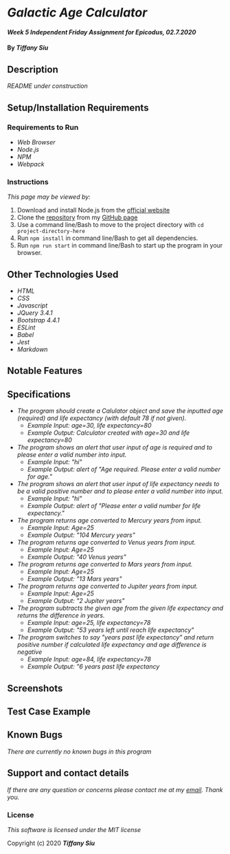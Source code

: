 # _Galactic Age Calculator_

#### _Week 5 Independent Friday Assignment for Epicodus, 02.7.2020_

#### By _**Tiffany Siu**_

## Description

_README under construction_
<!-- _Detailed desc w/ purpose/usage, what does, motivation to create, why exists, other info for users/developers to have_ -->

## Setup/Installation Requirements

### Requirements to Run
* _Web Browser_
* _Node.js_
* _NPM_
* _Webpack_

### Instructions

*This page may be viewed by:*

1. Download and install Node.js from the [official website](https://nodejs.org/en/download/)
2. Clone the [repository](https://github.com/TSiu88/beep-boop.git) from my [GitHub page](https://github.com/TSiu88)
3. Use a command line/Bash to move to the project directory with `cd project-directory-here`
4. Run `npm install` in command line/Bash to get all dependencies. 
5. Run `npm run start` in command line/Bash to start up the program in your browser.

## Other Technologies Used

* _HTML_
* _CSS_
* _Javascript_
* _JQuery 3.4.1_
* _Bootstrap 4.4.1_
* _ESLint_
* _Babel_
* _Jest_
* _Markdown_

## Notable Features
<!-- _features that make project stand out_ -->

## Specifications

* _The program should create a Calulator object and save the inputted age (required) and life expectancy (with default 78 if not given)._
  * _Example Input: age=30, life expectancy=80_
  * _Example Output: Calculator created with age=30 and life expectancy=80_
* _The program shows an alert that user input of age is required and to please enter a valid number into input._
  * _Example Input: "hi"_
  * _Example Output: alert of "Age required.  Please enter a valid number for age."_
* _The program shows an alert that user input of life expectancy needs to be a valid positive number and to please enter a valid number into input._
  * _Example Input: "hi"_
  * _Example Output: alert of "Please enter a valid number for life expectancy."_
* _The program returns age converted to Mercury years from input._
  * _Example Input: Age=25_
  * _Example Output: "104 Mercury years"_
* _The program returns age converted to Venus years from input._
  * _Example Input: Age=25_
  * _Example Output: "40 Venus years"_
* _The program returns age converted to Mars years from input._
  * _Example Input: Age=25_
  * _Example Output: "13 Mars years"_
* _The program returns age converted to Jupiter years from input._
  * _Example Input: Age=25_
  * _Example Output: "2 Jupiter years"_
* _The program subtracts the given age from the given life expectancy and returns the difference in years._
  * _Example Input: age=25, life expectancy=78_
  * _Example Output: "53 years left until reach life expectancy"_
* _The program switches to say "years past life expectancy" and return positive number if calculated life expectancy and age difference is negative_
  * _Example Input: age=84, life expectancy=78_
  * _Example Output: "6 years past life expectancy_

## Screenshots

<!-- _Here is a snippet of what the input looks like:_

![Snippet of input fields](img/snippet1.png)

_Here is a preview of what the output looks like:_

![Snippet of output box](img/snippet2.png) -->

<!-- _{Show pictures using ![alt text](image.jpg), show what library does as concisely as possible but don't need to explain how project solves problem from `code`_ -->

## Test Case Example
<!-- _Tests are done through Jest and are run from the command line prompt with `npm test`._
_Some example tests:_
![Snippet of an example test](img/test1.png)

![Snippet of an example result](img/test2.png) -->
<!-- _describe and show how to run tests with `code` examples}_ -->

## Known Bugs

_There are currently no known bugs in this program_

## Support and contact details

_If there are any question or concerns please contact me at my [email](mailto:tsiu88@gmail.com). Thank you._

### License

*This software is licensed under the MIT license*

Copyright (c) 2020 **_Tiffany Siu_**
